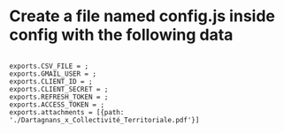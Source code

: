 # Create a file named config.js inside config with the following data

```

exports.CSV_FILE = ;
exports.GMAIL_USER = ;
exports.CLIENT_ID = ;
exports.CLIENT_SECRET = ;
exports.REFRESH_TOKEN = ;
exports.ACCESS_TOKEN = ;
exports.attachments = [{path: './Dartagnans_x_Collectivité_Territoriale.pdf'}]
```
